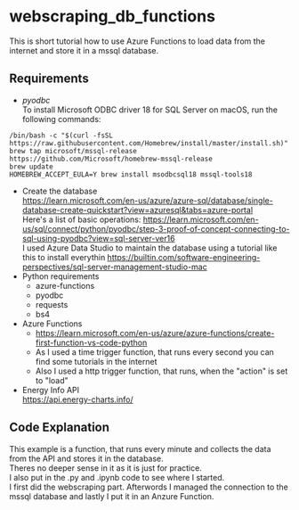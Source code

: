 # webscraping_db_functions

This is short tutorial how to use Azure Functions to load data from the internet and store it in a mssql database.

## Requirements

- _pyodbc_ \
  To install Microsoft ODBC driver 18 for SQL Server on macOS, run the following commands:

```
/bin/bash -c "$(curl -fsSL https://raw.githubusercontent.com/Homebrew/install/master/install.sh)"
brew tap microsoft/mssql-release https://github.com/Microsoft/homebrew-mssql-release
brew update
HOMEBREW_ACCEPT_EULA=Y brew install msodbcsql18 mssql-tools18
```

- Create the database \
  https://learn.microsoft.com/en-us/azure/azure-sql/database/single-database-create-quickstart?view=azuresql&tabs=azure-portal \
  Here's a list of basic operations: https://learn.microsoft.com/en-us/sql/connect/python/pyodbc/step-3-proof-of-concept-connecting-to-sql-using-pyodbc?view=sql-server-ver16 \
  I used Azure Data Studio to maintain the database using a tutorial like this to install everythin https://builtin.com/software-engineering-perspectives/sql-server-management-studio-mac
- Python requirements
  - azure-functions
  - pyodbc
  - requests
  - bs4
- Azure Functions
  - https://learn.microsoft.com/en-us/azure/azure-functions/create-first-function-vs-code-python
  - As I used a time trigger function, that runs every second you can find some tutorials in the internet
  - Also I used a http trigger function, that runs, when the "action" is set to "load"
- Energy Info API \
  https://api.energy-charts.info/

## Code Explanation

This example is a function, that runs every minute and collects the data from the API and stores it in the database. \
Theres no deeper sense in it as it is just for practice. \
I also put in the .py and .ipynb code to see where I started. \
I first did the webscraping part. Afterwords I managed the connection to the mssql database and lastly I put it in an Anzure Function.

